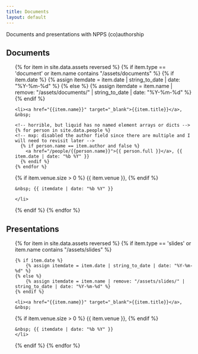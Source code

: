 ```yaml
---
title: Documents
layout: default
---
```


Documents and presentations with NPPS (co)authorship

## Documents

<ul>
{% for item in site.data.assets reversed %}
  {% if item.type == 'document' or item.name contains "/assets/documents" %}
    {% if item.date %}
        {% assign itemdate = item.date | string_to_date | date: "%Y-%m-%d" %}
    {% else %}
        {% assign itemdate = item.name | remove: "/assets/documents/" | string_to_date | date: "%Y-%m-%d" %}
    {% endif %}

    <li><a href="{{item.name}}" target="_blank">{{item.title}}</a>, &nbsp;
    
    <!-- horrible, but liquid has no named element arrays or dicts -->
    {% for person in site.data.people %}
    <!-- mxp: disabled the author field since there are multiple and I will need to revisit later -->
      {% if person.name == item.author and false %}
        <a href="/people/{{person.name}}">{{ person.full }}</a>, {{ item.date | date: "%b %Y" }}
      {% endif %}
    {% endfor %}
  {% if item.venue.size > 0 %}
    {{ item.venue }},
  {% endif %}

    &nbsp; {{ itemdate | date: "%b %Y" }}
    
    </li>
  {% endif %}
{% endfor %}
</ul>

## Presentations

<ul>
{% for item in site.data.assets reversed %}
  {% if item.type == 'slides' or item.name contains "/assets/slides" %}

    {% if item.date %}
        {% assign itemdate = item.date | string_to_date | date: "%Y-%m-%d" %}
    {% else %}
        {% assign itemdate = item.name | remove: "/assets/slides/" | string_to_date | date: "%Y-%m-%d" %}
    {% endif %}

    <li><a href="{{item.name}}" target="_blank">{{item.title}}</a>, &nbsp;

<!--

  {% assign authors = item.author | split: " " %}
  {% for author in authors %}
    {% for person in site.data.people %}
      {% if person.name == author %}
        <a href="/people/{{person.name}}">{{ person.full }}</a> &nbsp; 
      {% endif %}
    {% endfor %}
  {% endfor %}

-->

  {% if item.venue.size > 0 %}
    {{ item.venue }},
  {% endif %}

    &nbsp; {{ itemdate | date: "%b %Y" }}
    </li>
  {% endif %}
{% endfor %}
</ul>
